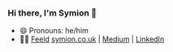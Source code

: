 ### Hi there, I'm Symion 👋
- 😄 Pronouns: he/him
- 👨‍💻 [Feeld](https://feeld.co/)
[symion.co.uk](https://www.symion.co.uk/) | [Medium](https://symion-edwards.medium.com/) | [LinkedIn](https://www.linkedin.com/in/symion-edwards-433158109/)
